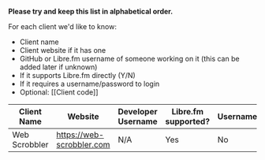 **Please try and keep this list in alphabetical order.**

For each client we'd like to know:

* Client name
* Client website if it has one
* GitHub or Libre.fm username of someone working on it (this can be added later if unknown) 
* If it supports Libre.fm directly (Y/N)
* If it requires a username/password to login
* Optional: [[Client code]]

<!-- Keep URLs reasonable short, link to them if needed) --> 

| Client Name | Website | Developer Username | Libre.fm supported? | Username/Password? | Client Code | 
| ------------- | ------------- | ----- | ---- | --- | ---- | 
| Web Scrobbler | https://web-scrobbler.com | N/A | Yes | No | N/A |
